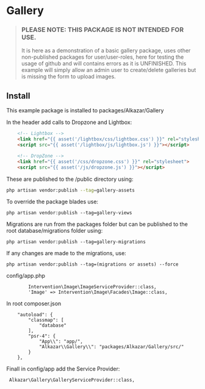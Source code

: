 # Gallery

> ### PLEASE NOTE: THIS PACKAGE IS NOT INTENDED FOR USE.
> It is here as a demonstration of a basic gallery package, uses other non-published packages for user/user-roles, here for testing the usage of github and will contains errors as it is UNFINISHED. This example will simply allow an admin user to create/delete galleries but is missing the form to upload images.

## Install

This example package is installed to packages/Alkazar/Gallery

 
In the header add calls to Dropzone and Lightbox:
``` html
    <!-- Lightbox -->
    <link href="{{ asset('/lightbox/css/lightbox.css') }}" rel="stylesheet">
    <script src="{{ asset('/lightbox/js/lightbox.js') }}"></script>

    <!-- DropZone -->
    <link href="{{ asset('/css/dropzone.css') }}" rel="stylesheet">
    <script src="{{ asset('/js/dropzone.js') }}"></script>
```
These are published to the /public directory using:
``` bash
php artisan vendor:publish --tag=gallery-assets
```

To override the package blades use:

```
php artisan vendor:publish --tag=gallery-views 
```

Migrations are run from the packages folder but can be published to the root database/migrations folder using:

```
php artisan vendor:publish --tag=gallery-migrations
```

If any changes are made to the migrations, use:

```
php artisan vendor:publish --tag=(migrations or assets) --force
```

config/app.php 
```
        Intervention\Image\ImageServiceProvider::class,
        'Image' => Intervention\Image\Facades\Image::class,
```

In root composer.json 
```
    "autoload": {
        "classmap": [
            "database"
        ],
        "psr-4": {
            "App\\": "app/",
            "Alkazar\\Gallery\\": "packages/Alkazar/Gallery/src/"
        }
    },
```
Finall in config/app add the Service Provider:
```
 Alkazar\Gallery\GalleryServiceProvider::class,
```
